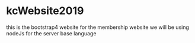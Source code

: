 # kcWebsite2019
this is the bootstrap4 website for the membership website we will be using nodeJs for the server base language
